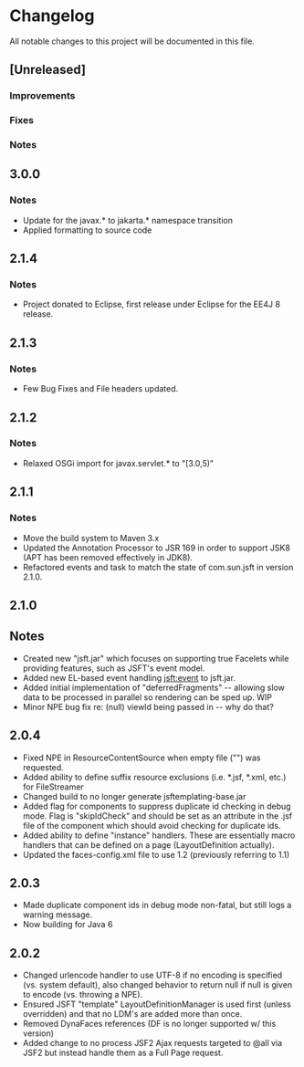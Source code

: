 # Changelog

All notable changes to this project will be documented in this file.

## [Unreleased]

### Improvements

### Fixes

### Notes

## 3.0.0

### Notes
- Update for the javax.\* to jakarta.\* namespace transition
- Applied formatting to source code

## 2.1.4

### Notes

- Project donated to Eclipse, first release under Eclipse for the EE4J 8 release.

## 2.1.3

### Notes

- Few Bug Fixes and File headers updated.

## 2.1.2

### Notes

- Relaxed OSGi import for javax.servlet.* to "[3.0,5)"

## 2.1.1

### Notes

- Move the build system to Maven 3.x
- Updated the Annotation Processor to JSR 169 in order to support JSK8 (APT has
  been removed effectively in JDK8).
- Refactored events and task to match the state of com.sun.jsft in version 2.1.0.

## 2.1.0

## Notes

- Created new "jsft.jar" which focuses on supporting true Facelets while
  providing features, such as JSFT's event model.
- Added new EL-based event handling <jsft:event> to jsft.jar.
- Added initial implementation of "deferredFragments" -- allowing slow data
  to be processed in parallel so rendering can be sped up.  WIP
- Minor NPE bug fix re: (null) viewId being passed in -- why do that?

## 2.0.4

- Fixed NPE in ResourceContentSource when empty file ("") was requested.
- Added ability to define suffix resource exclusions (i.e. *.jsf,
  *.xml, etc.) for FileStreamer
- Changed build to no longer generate jsftemplating-base.jar
- Added flag for components to suppress duplicate id checking in debug mode.
  Flag is "skipIdCheck" and should be set as an attribute in the .jsf file
  of the component which should avoid checking for duplicate ids.
- Added ability to define "instance" handlers.  These are essentially macro
  handlers that can be defined on a page (LayoutDefinition actually).
- Updated the faces-config.xml file to use 1.2 (previously referring to 1.1)

## 2.0.3

- Made duplicate component ids in debug mode non-fatal, but
  still logs a warning message.
- Now building for Java 6

## 2.0.2

- Changed urlencode handler to use UTF-8 if no encoding is specified
  (vs. system default), also changed behavior to return null if null
  is given to encode (vs. throwing a NPE).
- Ensured JSFT "template" LayoutDefinitionManager is used first (unless
  overridden) and that no LDM's are added more than once.
- Removed DynaFaces references (DF is no longer supported w/ this version)
- Added change to no process JSF2 Ajax requests targeted to @all via JSF2
  but instead handle them as a Full Page request.
  
